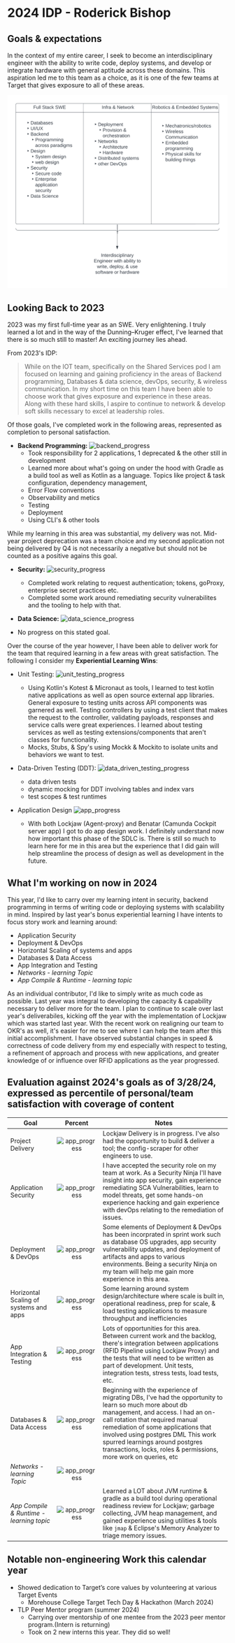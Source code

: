 # 2024 IDP - Roderick Bishop


## Goals & expectations

In the context of my entire career, I seek to become an interdisciplinary engineer with the ability to write code, deploy systems, and develop or integrate hardware with general aptitude across these domains. This aspiration led me to this team as a choice, as it is one of the few teams at Target that gives exposure to all of these areas.

![IDP](https://github.com/roderick-bishop11/roderick-bishop11/blob/main/IndividualDevelopmentPlans/professional/figures/Career_Goals.png)


## Looking Back to 2023

2023 was my first full-time year as an SWE. Very enlightening. I truly learned a lot and in the way of the Dunning–Kruger effect, I've learned that there is so much still to master! An exciting journey lies ahead.

From 2023's IDP:
>While on the IOT team, specifically on the Shared Services pod I am focused on learning and gaining proficiency in the areas of Backend programming, Databases & data science, devOps, security, & wireless communication. In my short time on this team I have been able to choose work that gives exposure and experience in these areas. Along with these hard skills, I aspire to continue to network & develop soft skills necessary to excel at leadership roles.
>

Of those goals, I've completed work in the following areas, represented as completion to personal satisfaction.

- **Backend Programming:**  ![backend_progress](https://geps.dev/progress/60)
  - Took responsibility for 2 applications, 1 deprecated & the other still in development
  - Learned more about what's going on under the hood with Gradle as a build tool as well as Kotlin as a language. Topics like project & task configuration, dependency management,  
  - Error Flow conventions
  - Observability and metics
  - Testing
  - Deployment
  - Using CLI's & other tools

While my learning in this area was substantial, my delivery was not. Mid-year project deprecation was a team choice and my second application not being delivered by Q4 is not necessarily a negative but should not be counted as a positive agains this goal.

- **Security:**  ![security_progress](https://geps.dev/progress/15)
  - Completed work relating to request authentication; tokens, goProxy, enterprise secret practices etc.
  - Completed some work around remediating security vulnerabilites and the tooling to help with that.

- **Data Science:**  ![data_science_progress](https://geps.dev/progress/0)
- No progress on this stated goal.

Over the course of the year however, I have been able to deliver work for the team that required learning in a few areas with great satisfaction. The following I consider my **Experiential Learning Wins**:

- Unit Testing: ![unit_testing_progress](https://geps.dev/progress/75)
  - Using Kotlin's Kotest & Micronaut as tools, I learned to test kotlin native applications as well as open source external app libraries. General exposure to testing units across API components was garnered as well. Testing controllers by using a test client that makes the request to the controller, validating payloads, responses and service calls were great experiences. I learned about testing services as well as testing extensions/components that aren't classes for functionality.
  - Mocks, Stubs, & Spy's using Mockk & Mockito to isolate units and behaviors we want to test.

- Data-Driven Testing (DDT): ![data_driven_testing_progress](https://geps.dev/progress/80)
  - data driven tests
  - dynamic mocking for DDT involving tables and index vars
  - test scopes & test runtimes

- Application Design ![app_progress](https://geps.dev/progress/40)
  - With both Lockjaw (Agent-proxy) and Benatar (Camunda Cockpit server app) I got to do app design work. I definitely understand now how important this phase of the SDLC is. There is still so much to learn here for me in this area but the experience that I did gain will help streamline the process of design as well as development in the future.

## What I'm working on now in 2024

This year, I'd like to carry over my learning intent in security, backend programming in terms of writing code or deploying systems with scalability in mind. Inspired by last year's bonus experiential learning I have intents to focus story work and learning around:

- Application Security
- Deployment & DevOps
- Horizontal Scaling of systems and apps
- Databases & Data Access
- App Integration and Testing
- *Networks - learning Topic*
- *App Compile & Runtime - learning topic*

As an individual contributor, I'd like to simply write as much code as possible. Last year was integral to developing the capacity & capability necessary to deliver more for the team. I plan to continue to scale over last year's deliverabiles, kicking off the year with the implementation of Lockjaw which was started last year. With the recent work on realigning our team to OKR's as well, it's easier for me to see where I can help the team after this initial accomplishment. I have observed substantial changes in speed & correctness of code delivery from my end especially with respect to testing, a refinement of approach and process with new applications, and greater knowledge of or influence over RFID applications as the year progressed.


## Evaluation against 2024's goals as of 3/28/24, expressed as percentile of personal/team satisfaction with coverage of content

| Goal | Percent | Notes |
| ---- | :------: |  ---- |
|Project Delivery | ![app_progress](https://geps.dev/progress/20) | Lockjaw Delivery is in progress. I've also had the opportunity to build & deliver a tool; the config-scraper for other engineers to use.|
| Application Security| ![app_progress](https://geps.dev/progress/20) |I have accepted the security role on my team at work. As a Security Ninja I'll have insight into app security, gain experience remediating SCA Vulnerabilities, learn to model threats, get some hands-on experience hacking and gain experience with devOps relating to the remediation of issues. |
| Deployment & DevOps | ![app_progress](https://geps.dev/progress/15) | Some elements of Deployment & DevOps has been incorprated in sprint work such as database OS upgrades, app security vulnerability updates, and deployment of artifacts and apps to various environments. Being a security Ninja on my team will help me gain more experience in this area. |
| Horizontal Scaling of systems and apps | ![app_progress](https://geps.dev/progress/0)|Some learning around system design/architecture where scale is built in, operational readiness, prep for scale, & load testing applications to measure throughput and inefficiencies |
| App Integration & Testing | ![app_progress](https://geps.dev/progress/25)| Lots of opportunities for this area. Between current work and the backlog, there's integration between applications (RFID Pipeline using Lockjaw Proxy) and the tests that will need to be written as part of development. Unit tests, integration tests, stress tests, load tests, etc.|
| Databases & Data Access | ![app_progress](https://geps.dev/progress/5)| Beginning with the experience of migrating DBs, I've had the opportunity to learn so much more about db management, and access. I had an on-call rotation that required manual remediation of some applications that involved using postgres DML This work spurred learnings around postgres transactions, locks, roles & permissions, more work on queries, etc|
| *Networks - learning Topic* |![app_progress](https://geps.dev/progress/0) | |
| *App Compile & Runtime - learning topic* |![app_progress](https://geps.dev/progress/30) | Learned a LOT about JVM runtime & gradle as a build tool during operational readiness review for Lockjaw; garbage collecting, JVM heap management, and gained experience using utilities & tools like `jmap` & Eclipse's Memory Analyzer to triage memory issues. |

## Notable non-engineering Work this calendar year

- Showed dedication to Target’s core values by volunteering at various Target Events
  - Morehouse College Target Tech Day & Hackathon (March 2024)
- TLP Peer Mentor program (summer 2024)
  - Carrying over mentorship of one mentee from the 2023 peer mentor program.(Intern is returning)
  - Took on 2 new interns this year. They did so well!

